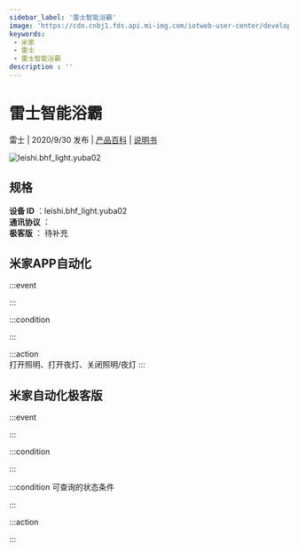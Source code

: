 ```yaml
---
sidebar_label: '雷士智能浴霸'
image: 'https://cdn.cnbj1.fds.api.mi-img.com/iotweb-user-center/developer_1679047725250WuKruyze.png?GalaxyAccessKeyId=AKVGLQWBOVIRQ3XLEW&Expires=9223372036854775807&Signature=90pd7NmfUPsK0gO0pwH5yY7lPTQ='
keywords: 
 - 米家
 - 雷士
 - 雷士智能浴霸
description : ''
---
```

# 雷士智能浴霸

雷士 | 2020/9/30 发布 | [产品百科](https://home.mi.com/webapp/content/baike/product/index.html?model=leishi.bhf_light.yuba02/) | [说明书](https://home.mi.com/views/introduction.html?model=leishi.bhf_light.yuba02&region=cn)

![leishi.bhf_light.yuba02](https://cdn.cnbj1.fds.api.mi-img.com/iotweb-user-center/developer_1679047725250WuKruyze.png?GalaxyAccessKeyId=AKVGLQWBOVIRQ3XLEW&Expires=9223372036854775807&Signature=90pd7NmfUPsK0gO0pwH5yY7lPTQ=)

## 规格  
> 
**设备 ID** ：leishi.bhf_light.yuba02  
**通讯协议** ：  
**极客版**  ： 待补充 


## 米家APP自动化  

:::event  

:::

:::condition  

:::

:::action   
打开照明、打开夜灯、关闭照明/夜灯
:::

## 米家自动化极客版  

:::event  

:::

:::condition  

:::

:::condition 可查询的状态条件  

:::

:::action  

:::

        
